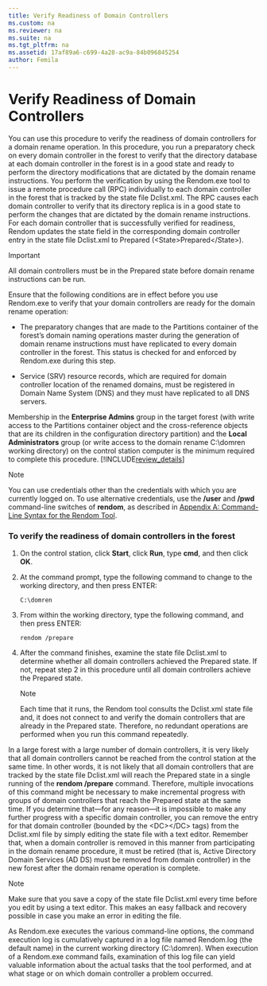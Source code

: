 ```yaml
---
title: Verify Readiness of Domain Controllers
ms.custom: na
ms.reviewer: na
ms.suite: na
ms.tgt_pltfrm: na
ms.assetid: 17af89a6-c699-4a28-ac9a-84b096845254
author: Femila
---
```

# Verify Readiness of Domain Controllers
  You can use this procedure to verify the readiness of domain controllers for a domain rename operation. In this procedure, you run a preparatory check on every domain controller in the forest to verify that the directory database at each domain controller in the forest is in a good state and ready to perform the directory modifications that are dictated by the domain rename instructions. You perform the verification by using the Rendom.exe tool to issue a remote procedure call \(RPC\) individually to each domain controller in the forest that is tracked by the state file Dclist.xml. The RPC causes each domain controller to verify that its directory replica is in a good state to perform the changes that are dictated by the domain rename instructions. For each domain controller that is successfully verified for readiness, Rendom updates the state field in the corresponding domain controller entry in the state file Dclist.xml to Prepared \(\<State\>Prepared\<\/State\>\).  
  
> [!IMPORTANT]  
>  All domain controllers must be in the Prepared state before domain rename instructions can be run.  
  
 Ensure that the following conditions are in effect before you use Rendom.exe to verify that your domain controllers are ready for the domain rename operation:  
  
-   The preparatory changes that are made to the Partitions container of the forest’s domain naming operations master during the generation of domain rename instructions must have replicated to every domain controller in the forest. This status is checked for and enforced by Rendom.exe during this step.  
  
-   Service \(SRV\) resource records, which are required for domain controller location of the renamed domains, must be registered in Domain Name System \(DNS\) and they must have replicated to all DNS servers.  
  
 Membership in the **Enterprise Admins** group in the target forest \(with write access to the Partitions container object and the cross\-reference objects that are its children in the configuration directory partition\) and the **Local Administrators** group \(or write access to the domain rename C:\\domren working directory\) on the control station computer is the minimum required to complete this procedure. [!INCLUDE[review_details](../Token/review_details_md.md)]  
  
> [!NOTE]  
>  You can use credentials other than the credentials with which you are currently logged on. To use alternative credentials, use the **\/user** and **\/pwd** command\-line switches of **rendom**, as described in [Appendix A: Command-Line Syntax for the Rendom Tool](../Topic/Appendix-A--Command-Line-Syntax-for-the-Rendom-Tool.md).  
  
### To verify the readiness of domain controllers in the forest  
  
1.  On the control station, click **Start**, click **Run**, type **cmd**, and then click **OK**.  
  
2.  At the command prompt, type the following command to change to the working directory, and then press ENTER:  
  
    ```  
    C:\domren  
    ```  
  
3.  From within the working directory, type the following command, and then press ENTER:  
  
    ```  
    rendom /prepare  
    ```  
  
4.  After the command finishes, examine the state file Dclist.xml to determine whether all domain controllers achieved the Prepared state. If not, repeat step 2 in this procedure until all domain controllers achieve the Prepared state.  
  
    > [!NOTE]  
    >  Each time that it runs, the Rendom tool consults the Dclist.xml state file and, it does not connect to and verify the domain controllers that are already in the Prepared state. Therefore, no redundant operations are performed when you run this command repeatedly.  
  
 In a large forest with a large number of domain controllers, it is very likely that all domain controllers cannot be reached from the control station at the same time. In other words, it is not likely that all domain controllers that are tracked by the state file Dclist.xml will reach the Prepared state in a single running of the **rendom \/prepare** command. Therefore, multiple invocations of this command might be necessary to make incremental progress with groups of domain controllers that reach the Prepared state at the same time. If you determine that—for any reason—it is impossible to make any further progress with a specific domain controller, you can remove the entry for that domain controller \(bounded by the \<DC\>\<\/DC\> tags\) from the Dclist.xml file by simply editing the state file with a text editor. Remember that, when a domain controller is removed in this manner from participating in the domain rename procedure, it must be retired \(that is, Active Directory Domain Services \(AD DS\) must be removed from domain controller\) in the new forest after the domain rename operation is complete.  
  
> [!NOTE]  
>  Make sure that you save a copy of the state file Dclist.xml every time before you edit by using a text editor. This makes an easy fallback and recovery possible in case you make an error in editing the file.  
  
 As Rendom.exe executes the various command\-line options, the command execution log is cumulatively captured in a log file named Rendom.log \(the default name\) in the current working directory \(C:\\domren\). When execution of a Rendom.exe command fails, examination of this log file can yield valuable information about the actual tasks that the tool performed, and at what stage or on which domain controller a problem occurred.  
  
  